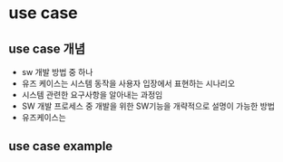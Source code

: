 # use case

## use case 개념
- sw 개발 방법 중 하나
- 유즈 케이스는 시스템 동작을 사용자 입장에서 표현하는 시나리오
- 시스템 관련한 요구사항을 알아내는 과정임
- SW 개발 프로세스 중 개발을 위한 SW기능을 개략적으로 설명이 가능한 방법
- 유즈케이스는 


## use case example